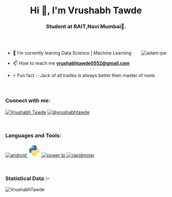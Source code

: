 
<h1 align="center">Hi 👋, I'm Vrushabh Tawde</h1>
<h3 align="center">Student at RAIT,Navi Mumbai🌟.</h3>



<br>

<!-- <p align="right"> <h3>Profile Views :-</h3> 
<img src="https://komarev.com/ghpvc/?username=VrushabhTawde&label=Profile%20views&color=0e75b6&style=flat"
    alt="VrushabhTawde" /> 
  </p> -->

<br>

<p><img align="right" src="https://github.com/Adam-pw/Adam-pw/blob/main/animation_500_kxa883sd.gif" alt="adam-pw" /></p>


- 🌱 I’m currently leaning Data Science | Machine Learning 

- 📫 How to reach me **vrushabhtawde0552@gmail.com**

- ⚡ Fun fact :- Jack of all trades is always better then master of none.

<br>

<h3 align="left">Connect with me:</h3>
<p align="left">
  <a href="https://www.linkedin.com/in/vrushabh-tawde-a34140202/" target="blank"><img align="center"
      src="https://raw.githubusercontent.com/rahuldkjain/github-profile-readme-generator/master/src/images/icons/Social/linked-in-alt.svg"
      alt="Vrushabh Tawde" height="30" width="40" /></a> 
<!--   <a href="https://fb.com/adam pithen wala" target="blank"><img align="center"
      src="https://raw.githubusercontent.com/rahuldkjain/github-profile-readme-generator/master/src/images/icons/Social/facebook.svg" 
      alt="adam pithen wala" height="30" width="40" /></a> -->
  <a href="https://www.instagram.com/vrushabh_tawde/" target="blank"><img align="center"
      src="https://raw.githubusercontent.com/rahuldkjain/github-profile-readme-generator/master/src/images/icons/Social/instagram.svg"
      alt="@vrushabhtawde" height="30" width="40" /></a> 
<!--   <a href="https://www.hackerrank.com/adampithewan" target="blank"><img align="center"
      src="https://raw.githubusercontent.com/rahuldkjain/github-profile-readme-generator/master/src/images/icons/Social/hackerrank.svg"
      alt="adampithewan" height="30" width="40" /></a>  -->
<!--  <a href="https://twitter.com/adam_pithenwala" target="blank"><img align="center"
      src="https://raw.githubusercontent.com/rahuldkjain/github-profile-readme-generator/master/src/images/icons/Social/twitter.svg"
      alt="adampithewan" height="30" width="40" /></a>  -->
</p>

<br>

<h3 align="left">Languages and Tools:</h3>
<!-- Flutter -->
<p align="left">
    
<a href="https://flutter.dev/?gclid=Cj0KCQjw3eeXBhD7ARIsAHjssr8AXeqDEMj1LQApyMvijgn_nqpv2VRzfsF57xq3qhACiFVEL5buGDIaAoMgEALw_wcB&gclsrc=aw.ds" target="_blank" rel="noreferrer"> 
    <img src="https://cdn-images-1.medium.com/max/1200/1*5-aoK8IBmXve5whBQM90GA.png" alt="android" width="40" height="40" /> 
    </a> 
<!--PYTHON-->
<a href="https://www.python.org/" target="_blank" rel="noreferrer"> 
    <img src="https://raw.githubusercontent.com/devicons/devicon/master/icons/python/python-original.svg" alt="python" width="40" height="40" />
    </a>
<!-- POWER BI-->
<a href="https://powerbi.microsoft.com/en-au/" target="_blank" rel="noreferrer"> 
    <img src="https://upload.wikimedia.org/wikipedia/commons/thumb/c/cf/New_Power_BI_Logo.svg/630px-New_Power_BI_Logo.svg.png" alt="power bi" width="40" height="40" />
    </a>

<!-- RAPID MINER     -->
<a href="https://rapidminer.com/" target="_blank" rel="noreferrer"> 
    <img src="https://www.intelligentbusiness.biz/wp-content/uploads/2019/04/Rapidminer-logo-2019.png" alt="rapidminer" width="40" height="40" />
    </a>
    
</p>

<br>

<h3>Statistical Data :-</h3>
<p><img align="left"
    src="https://github-readme-stats.vercel.app/api/top-langs?username=VrushabhTawde&show_icons=true&locale=en&bg_color=0d1117&text_color=ffffff&layout=compact"
    alt="VrushabhTawde" 
    bg_color=#808080/></p>

<br>

<!--<p>&nbsp;<img align="right" src="https://github-readme-stats.vercel.app/api?username=VrushabhTawde&show_icons=true&locale=en&bg_color=0d1117&text_color=ffffff&repo=convoychat"
    alt="VrushabhTawde" /></p>-->

<br>

<!--<p><img align="right" src="https://github-readme-streak-stats.herokuapp.com/?user=VrushabhTawde&theme=dark&background=0d1117&date_format=M%20j%5B%2C%20Y%5D" alt="VrushabhTawde" /></p>-->

<!-- <br>
<h3>Trophies :-</h3>
<p align="left"> <a href="https://github.com/ryo-ma/github-profile-trophy"><img
      src="https://github-profile-trophy.vercel.app/?username=adam-pw&bg_color=0d1117&text_color=ffffff" alt="adam-pw" /></a> </p> -->
      
<!-- <p align="left"> <a href="https://twitter.com/" target="blank"><img
      src="https://img.shields.io/twitter/follow/?logo=twitter&style=for-the-badge" alt="" /></a> </p> -->

    
